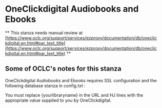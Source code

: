 # OneClickdigital Audiobooks and Ebooks
** This stanza needs manual review at [https://www.oclc.org/support/services/ezproxy/documentation/db/oneclickdigital.en.html#par_text_title](https://www.oclc.org/support/services/ezproxy/documentation/db/oneclickdigital.en.html#par_text_title) **

## Some of OCLC's notes for this stanza

OneClickdigital Audiobooks and Ebooks requires SSL configuration and the following database stanza in config.txt :

You must replace {yourlibraryname} in the URL and HJ lines with the appropriate value supplied to you by OneClickdigital.
